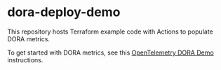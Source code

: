 # dora-deploy-demo

This repository hosts Terraform example code with Actions to populate DORA
metrics.

To get started with DORA metrics, see this [OpenTelemetry DORA Demo][oteldora]
instructions.

[oteldora]: https://github.com/liatrio/opentelemetry-demo/blob/main/docs/delivery.md#github-app-setup-for-webhook-events



